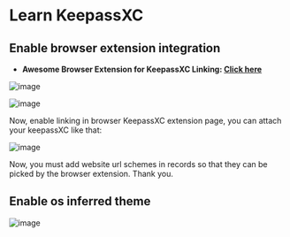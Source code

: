  # Learn KeepassXC


## Enable browser extension integration

- **Awesome Browser Extension for KeepassXC Linking: [Click here](https://chrome.google.com/webstore/detail/keepassxc-browser/oboonakemofpalcgghocfoadofidjkkk)**

![image](https://github.com/sahilrajput03/sahilrajput03/assets/31458531/88f7aef6-0161-433d-a24e-820532fd36b7)

![image](https://github.com/sahilrajput03/sahilrajput03/assets/31458531/f23e0e77-708f-4cbe-b7ec-fc2adbfc005a)

Now, enable linking in browser KeepassXC extension page, you can attach your keepassXC like that:

![image](https://github.com/sahilrajput03/sahilrajput03/assets/31458531/e9e8c409-560b-4077-a037-fc778a3d8740)

Now, you must add website url schemes in records so that they can be picked by the browser extension. Thank you.

## Enable os inferred theme

![image](https://github.com/sahilrajput03/sahilrajput03/assets/31458531/e514ceef-c65a-429b-82ec-ba30cd033459)
